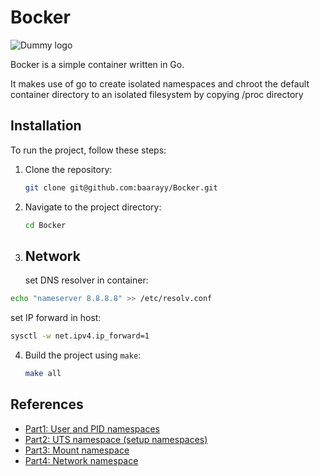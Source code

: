 # Bocker

![Dummy logo](https://i.ibb.co/sCLfMv8/sodasweet-is-ded-by-daisydog3-debokz7.jpg)

Bocker is a simple container written in Go.

It makes use of go to create isolated namespaces and chroot the default container directory to an isolated filesystem by copying /proc directory

## Installation

To run the project, follow these steps:

1. Clone the repository:

   ```sh
   git clone git@github.com:baarayy/Bocker.git
   ```

2. Navigate to the project directory:

   ```sh
   cd Bocker
   ```

3. ## Network
   set DNS resolver in container:

```sh
echo "nameserver 8.8.8.8" >> /etc/resolv.conf
```

set IP forward in host:

```sh
sysctl -w net.ipv4.ip_forward=1
```

4. Build the project using `make`:

   ```sh
   make all
   ```

## References

- [Part1: User and PID namespaces](http://lk4d4.darth.io/posts/unpriv1/)
- [Part2: UTS namespace (setup namespaces)](http://lk4d4.darth.io/posts/unpriv2/)
- [Part3: Mount namespace](http://lk4d4.darth.io/posts/unpriv3/)
- [Part4: Network namespace](http://lk4d4.darth.io/posts/unpriv4/)
